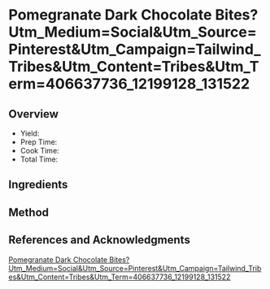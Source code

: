 # Pomegranate Dark Chocolate Bites?Utm_Medium=Social&Utm_Source=Pinterest&Utm_Campaign=Tailwind_Tribes&Utm_Content=Tribes&Utm_Term=406637736_12199128_131522

## Overview

- Yield:
- Prep Time:
- Cook Time:
- Total Time:

## Ingredients


## Method



## References and Acknowledgments

[Pomegranate Dark Chocolate Bites?Utm_Medium=Social&Utm_Source=Pinterest&Utm_Campaign=Tailwind_Tribes&Utm_Content=Tribes&Utm_Term=406637736_12199128_131522](https://thishealthytable.com/blog/pomegranate-dark-chocolate-bites?utm_medium=social&utm_source=pinterest&utm_campaign=tailwind_tribes&utm_content=tribes&utm_term=406637736_12199128_131522)
